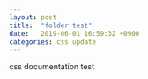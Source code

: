 ```yaml
---
layout: post
title:  "folder test"
date:   2019-06-01 16:59:32 +0900
categories: css update
---
```

css documentation test
